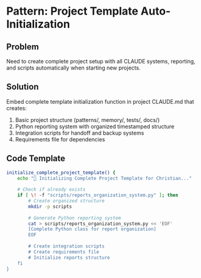 # Pattern: Project Template Auto-Initialization

## Problem
Need to create complete project setup with all CLAUDE systems, reporting, and scripts automatically when starting new projects.

## Solution
Embed complete template initialization function in project CLAUDE.md that creates:
1. Basic project structure (patterns/, memory/, tests/, docs/)
2. Python reporting system with organized timestamped structure
3. Integration scripts for handoff and backup systems
4. Requirements file for dependencies

## Code Template

```bash
initialize_complete_project_template() {
    echo "🚀 Initializing Complete Project Template for Christian..."
    
    # Check if already exists
    if [ \! -f "scripts/reports_organization_system.py" ]; then
        # Create organized structure
        mkdir -p scripts
        
        # Generate Python reporting system
        cat > scripts/reports_organization_system.py << 'EOF'
        [Complete Python class for report organization]
        EOF
        
        # Create integration scripts
        # Create requirements file
        # Initialize reports structure
    fi
}

